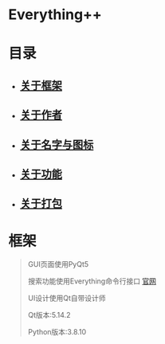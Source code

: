 # Everything++

# 目录

- ## [关于框架](#框架)

- ## [关于作者](#作者)

- ## [关于名字与图标](#photo)

- ## [关于功能](#using)

- ## [关于打包](#打包)

# 框架

  > GUI页面使用PyQt5 
  >
  > 搜索功能使用Everything命令行接口 [官网]([voidtools](https://www.voidtools.com/zh-cn/))
  >
  > UI设计使用Qt自带设计师
  >
  > Qt版本:5.14.2
  >
  > Python版本:3.8.10

  

  

